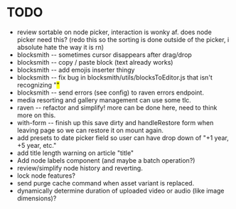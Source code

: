 # TODO

* review sortable on node picker, interaction is wonky af. does node picker need this? (redo this so the sorting is done outside of the picker, i absolute hate the way it is rn)
* blocksmith -- sometimes cursor disappears after drag/drop
* blocksmith -- copy / paste block (text already works)
* blocksmith -- add emojis inserter thingy
* blocksmith -- fix bug in blocksmith/utils/blocksToEditor.js that isn't recognizing "<mark>"
* blocksmith -- send errors (see config) to raven errors endpoint.
* media resorting and gallery management can use some tlc.
* raven -- refactor and simplify! more can be done here, need to think more on this.
* with-form -- finish up this save dirty and handleRestore form when leaving page so we can restore it on mount again.
* add presets to date picker field so user can have drop down of "+1 year, +5 year, etc."
* add title length warning on article "title"
* Add node labels component (and maybe a batch operation?)
* review/simplify node history and reverting.
* lock node features?
* send purge cache command when asset variant is replaced.
* dynamically determine duration of uploaded video or audio (like image dimensions)?
